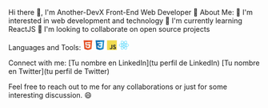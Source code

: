 Hi there 👋, I'm Another-DevX
Front-End Web Developer 🚀
About Me:
👀 I'm interested in web development and technology
🌱 I'm currently learning ReactJS
💞️ I'm looking to collaborate on open source projects

Languages and Tools:
<code><img height="20" src="https://raw.githubusercontent.com/devicons/devicon/master/icons/html5/html5-original.svg"></code>
<code><img height="20" src="https://raw.githubusercontent.com/devicons/devicon/master/icons/css3/css3-original.svg"></code>
<code><img height="20" src="https://raw.githubusercontent.com/devicons/devicon/master/icons/javascript/javascript-original.svg"></code>
<code><img height="20" src="https://raw.githubusercontent.com/devicons/devicon/master/icons/react/react-original.svg"></code>

Connect with me:
[Tu nombre en LinkedIn](tu perfil de LinkedIn)
[Tu nombre en Twitter](tu perfil de Twitter)

Feel free to reach out to me for any collaborations or just for some interesting discussion. 😄
